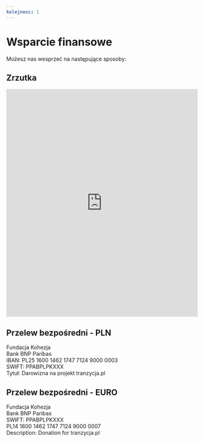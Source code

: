 ```yaml
---
kolejnosc: 1  
---
```

# Wsparcie finansowe

Możesz nas wesprzeć na następujące sposoby:

## Zrzutka

<div style="position: relative; width: 100%; height: 600px; overflow: hidden;"><iframe style="position: absolute; top:0; left: 0; bottom: 0; right: 0; width: 100%; height: 100%;" src="https://zrzutka.pl/xa4dbg/widget/23" frameborder="0" scrolling="no"></iframe></div>

## Przelew bezpośredni - PLN
Fundacja Kohezja  
Bank BNP Paribas  
IBAN: PL25 1600 1462 1747 7124 9000 0003  
SWIFT: PPABPLPKXXX  
Tytuł: Darowizna na projekt tranzycja.pl 

## Przelew bezpośredni - EURO
Fundacja Kohezja  
Bank BNP Paribas  
SWIFT: PPABPLPKXXX  
PL14 1600 1462 1747 7124 9000 0007  
Description: Donation for tranzycja.pl
